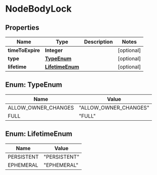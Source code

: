 # NodeBodyLock

## Properties
Name | Type | Description | Notes
------------ | ------------- | ------------- | -------------
**timeToExpire** | **Integer** |  |  [optional]
**type** | [**TypeEnum**](#TypeEnum) |  |  [optional]
**lifetime** | [**LifetimeEnum**](#LifetimeEnum) |  |  [optional]

<a name="TypeEnum"></a>
## Enum: TypeEnum
Name | Value
---- | -----
ALLOW_OWNER_CHANGES | &quot;ALLOW_OWNER_CHANGES&quot;
FULL | &quot;FULL&quot;

<a name="LifetimeEnum"></a>
## Enum: LifetimeEnum
Name | Value
---- | -----
PERSISTENT | &quot;PERSISTENT&quot;
EPHEMERAL | &quot;EPHEMERAL&quot;
